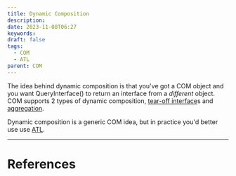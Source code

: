 ```yaml
---
title: Dynamic Composition
description: 
date: 2023-11-08T06:27
keywords: 
draft: false
tags:
  - COM
  - ATL
parent: COM
---
```

The idea behind dynamic composition is that you've got a COM object and you want QueryInterface() to return an interface from a _different_ object.  COM supports 2 types of dynamic composition, [tear-off interface](/notes/computer/microsoft/com/dynamic-composition/tear-off-interface)s and [aggregation](/notes/computer/microsoft/com/dynamic-composition/aggregation).

Dynamic composition is a generic COM idea, but in practice you'd better use use [ATL](/notes/computer/microsoft/com/atl).

---
# References
